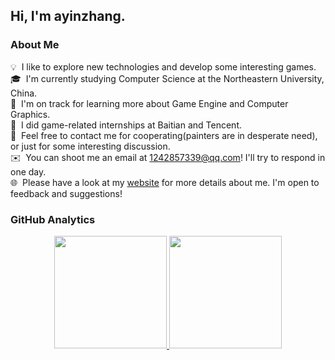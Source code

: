 <h2>Hi, I'm ayinzhang.</h2>

<h3>About Me</h3>

💡 &nbsp;I like to explore new technologies and develop some interesting games.\
🎓 &nbsp;I'm currently studying Computer Science at the Northeastern University, China.\
🌱 &nbsp;I'm on track for learning more about Game Engine and Computer Graphics.\
💼 &nbsp;I did game-related internships at Baitian and Tencent.\
💬 &nbsp;Feel free to contact me for cooperating(painters are in desperate need), or just for some interesting discussion.\
✉️ &nbsp;You can shoot me an email at 1242857339@qq.com! I'll try to respond in one day.\
🌐 &nbsp;Please have a look at my [website](https://ayinzhang.github.io/) for more details about me. I'm open to feedback and suggestions!

<h3>GitHub Analytics</h3>

<p align="center">
<a href="https://github.com/ayinzhang">
<img height="180em" src="https://github-readme-stats-eight-theta.vercel.app/api?username=ayinzhang&show_icons=true&theme=algolia&include_all_commits=true&count_private=true"/>
  <img height="180em" src="https://github-readme-stats-eight-theta.vercel.app/api/top-langs/?username=ayinzhang&layout=compact&langs_count=8&theme=algolia"/>
</a>
</p>
